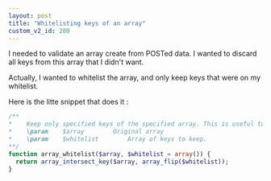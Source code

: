 ```yaml
---
layout: post
title: "Whitelisting keys of an array"
custom_v2_id: 280
---
```


I needed to validate an array create from POSTed data. I wanted to discard all
keys from this array that I didn't want.

Actually, I wanted to whitelist the array, and only keep keys that were on my
whitelist.

Here is the litte snippet that does it :

```php
/**
*    Keep only specified keys of the specified array. This is useful to whitelist an array of parameters.
*    \param    $array        Original array
*    \param    $whitelist        Array of keys to keep.
**/
function array_whitelist($array, $whitelist = array()) {
  return array_intersect_key($array, array_flip($whitelist));
}
```


